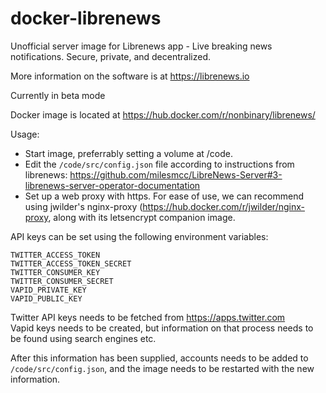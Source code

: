 # docker-librenews

Unofficial server image for Librenews app - Live breaking news notifications. Secure, private, and decentralized.

More information on the software is at https://librenews.io

Currently in beta mode

Docker image is located at https://hub.docker.com/r/nonbinary/librenews/

Usage:

* Start image, preferrably setting a volume at /code.  
* Edit the `/code/src/config.json` file according to instructions from librenews: https://github.com/milesmcc/LibreNews-Server#3-librenews-server-operator-documentation
* Set up a web proxy with https. For ease of use, we can recommend using jwilder's nginx-proxy (https://hub.docker.com/r/jwilder/nginx-proxy, along with its letsencrypt companion image.

API keys can be set using the following environment variables:

    TWITTER_ACCESS_TOKEN
    TWITTER_ACCESS_TOKEN_SECRET
    TWITTER_CONSUMER_KEY
    TWITTER_CONSUMER_SECRET
    VAPID_PRIVATE_KEY
    VAPID_PUBLIC_KEY

Twitter API keys needs to be fetched from https://apps.twitter.com   
Vapid keys needs to be created, but information on that process needs to be found using search engines etc.

After this information has been supplied, accounts needs to be added to `/code/src/config.json`, and the image needs to be restarted with the new information.
